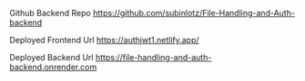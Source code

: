 Github Backend Repo
https://github.com/subinlotz/File-Handling-and-Auth-backend

Deployed Frontend Url
https://authjwt1.netlify.app/


Deployed Backend Url
https://file-handling-and-auth-backend.onrender.com